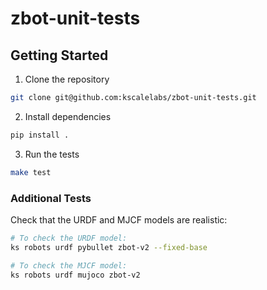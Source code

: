 # zbot-unit-tests

## Getting Started

1. Clone the repository

```bash
git clone git@github.com:kscalelabs/zbot-unit-tests.git
```

2. Install dependencies

```bash
pip install .
```

3. Run the tests

```bash
make test
```

### Additional Tests

Check that the URDF and MJCF models are realistic:

```bash
# To check the URDF model:
ks robots urdf pybullet zbot-v2 --fixed-base

# To check the MJCF model:
ks robots urdf mujoco zbot-v2
```
